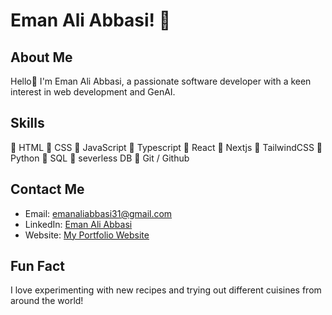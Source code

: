 # Eman Ali Abbasi! 👋

## About Me
Hello👋 I'm Eman Ali Abbasi, a passionate software developer with a keen interest in web development and GenAI.

## Skills
🔵 HTML
🔵 CSS
🔵 JavaScript
🔵 Typescript 
🔵 React 
🔵 Nextjs 
🔵 TailwindCSS
🔵 Python
🔵 SQL
🔵 severless DB
🔵 Git / Github

## Contact Me
- Email: [emanaliabbasi31@gmail.com](mailto:emanaliabbasi31@gmail.com)
- LinkedIn: [Eman Ali Abbasi]([https://www.linkedin.com/in/yourusername/](https://www.linkedin.com/in/eman-ali-abbasi-937932237/))
- Website: [My Portfolio Website]([https://www.yourwebsite.com](https://emaanabbasi-portfolio.vercel.app/))

## Fun Fact
I love experimenting with new recipes and trying out different cuisines from around the world!

